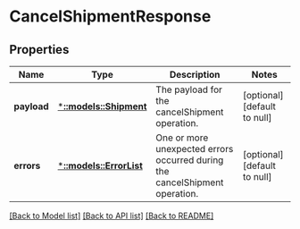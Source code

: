 # CancelShipmentResponse

## Properties
Name | Type | Description | Notes
------------ | ------------- | ------------- | -------------
**payload** | [***::models::Shipment**](Shipment.md) | The payload for the cancelShipment operation. | [optional] [default to null]
**errors** | [***::models::ErrorList**](ErrorList.md) | One or more unexpected errors occurred during the cancelShipment operation. | [optional] [default to null]

[[Back to Model list]](../README.md#documentation-for-models) [[Back to API list]](../README.md#documentation-for-api-endpoints) [[Back to README]](../README.md)


